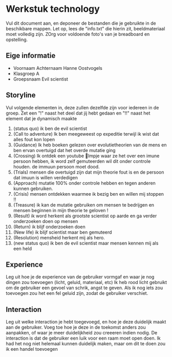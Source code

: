 # Werkstuk technology

Vul dit document aan, en deponeer de bestanden die je gebruikte in de beschikbare mappen. Let op, lees de "info.txt" die hierin zit, beeldmateriaal moet volledig zijn. ZOrg voor voldoende foto's van je breadboard en opstelling.


## Eige informatie

- Voornaam Achternaam Hanne Oostvogels
- Klasgroep A
- Groepsnaam Evil scientist


## Storyline 

Vul volgende elementen in, deze zullen dezelfde zijn voor iedereen in de groep. Zet een "!" naast het deel dat jij hebt gedaan en "!!" naast het element dat je dynamisch maakte

1. (status quo) ik ben de evil scientist
2. (Call to adventure) Ik ben meegeweest op expeditie terwijl ik wist dat alles fout kon lopen
3. (Guidance) Ik heb boeken gelezen over evolutietheorien van de mens en ben ervan overtuigd dat het overde mutatie ging
4. (Crossing) Ik ontdek een youtube lmpje waar ze het over een imune persoon hebben, ik word zelf gemuteerden wil dit onder controle houden. de immuun persoon moet dood.
5. (Trials) mensen die overtuigd zijn dat mijn theorie fout is en de persoon dat imuun is willen verdedigen 
6. (Approach) mutatie 100% onder controle hebben en tegen anderen kunnen gebruiken.
7. (Crisis) mensen ontdekken waarmee ik bezig ben en willen mij stoppen !!
8. (Treasure) ik kan de mutatie gebruiken om mensen te bedrijgen en mensen beginnen in mijn theorie te geloven !
9. (Result) ik word herkent als grootste scientist op aarde en ga verder onderzoeken doen op mensen 
10. (Return) ik blijf onderzoeken doen
11. (New life) ik blijf scientist maar ben gemuteerd 
12. (Resolution) mensheid herkent mij als hero.
13. (new status quo) ik ben de evil scientist maar mensen kennen mij als een held

## Experience

Leg uit hoe je de experience van de gebruiker vormgaf en waar je nog dingen zou toevoegen (licht, geluid, materiaal, etc)
Ik heb rood licht gebruikt om de gebruiker een gevoel van schrik, angst te geven. Als ik nog iets zou toevoegen zou het een fel geluid zijn, zodat de gebruiker verschiet.

## Interaction

Leg uit welke interaction je hebt toegevoegd, en hoe je deze duidelijk maakt aan de gebruiker. Voeg toe hoe je deze in de toekomst anders zou aanpakken, of waar je meer duidelijkheid zou creeeren indien nodig. 
De interaction is dat de gebruiker een luik voor een raam moet open doen. Ik had het nog niet helemaal kunnen duidelijk maken, maar om dit te doen zou ik een handel toevoegen



